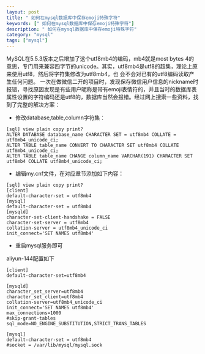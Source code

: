 ```yaml
---
layout: post
title: " 如何在mysql数据库中保存emoji特殊字符"
keywords: [" 如何在mysql数据库中保存emoji特殊字符"]
description: " 如何在mysql数据库中保存emoji特殊字符"
category: "mysql"
tags: ["mysql"]
---
```


MySQL在5.5.3版本之后增加了这个utf8mb4的编码，mb4就是most bytes 4的意思，专门用来兼容四字节的unicode。其实，utf8mb4是utf8的超集，理论上原来使用utf8，然后将字符集修改为utf8mb4，也 会不会对已有的utf8编码读取产生任何问题。
一次在做微信二开的项目时，发现保存微信用户信息的nickname时报错，寻找原因发现是有些用户昵称是带有emoji表情符的，并且当时的数据库表属性设置的字符编码还是utf8的，数据库当然会报错。经过网上搜索一些资料，找到了完整的解决方案：

* 修改database,table,column字符集：

```
[sql] view plain copy print?
ALTER DATABASE database_name CHARACTER SET = utf8mb4 COLLATE = utf8mb4_unicode_ci;  
ALTER TABLE table_name CONVERT TO CHARACTER SET utf8mb4 COLLATE utf8mb4_unicode_ci;  
ALTER TABLE table_name CHANGE column_name VARCHAR(191) CHARACTER SET utf8mb4 COLLATE utf8mb4_unicode_ci;      
```

* 编辑my.cnf文件，在对应章节添加如下内容：

```
[sql] view plain copy print?
[client]  
default-character-set = utf8mb4  
[mysql]  
default-character-set = utf8mb4  
[mysqld]  
character-set-client-handshake = FALSE  
character-set-server = utf8mb4  
collation-server = utf8mb4_unicode_ci  
init_connect='SET NAMES utf8mb4'  
```

* 重启mysql服务即可


aliyun-144配置如下

```
[client]
default-character-set=utf8mb4

[mysqld]
character_set_server=utf8mb4
character_set_client=utf8mb4
collation-server=utf8mb4_unicode_ci
init_connect='SET NAMES utf8mb4'
max_connections=1000
#skip-grant-tables
sql_mode=NO_ENGINE_SUBSTITUTION,STRICT_TRANS_TABLES 

[mysql]
default-character-set = utf8mb4
#socket = /var/lib/mysql/mysql.sock
```